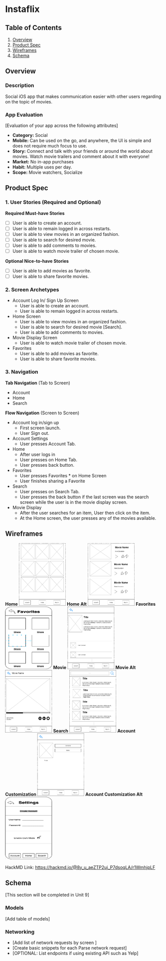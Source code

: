 # Instaflix

## Table of Contents
1. [Overview](#Overview)
1. [Product Spec](#Product-Spec)
1. [Wireframes](#Wireframes)
2. [Schema](#Schema)

## Overview
### Description

Social iOS app that makes communication easier with other users regarding on the topic of movies.

### App Evaluation
[Evaluation of your app across the following attributes]
- **Category:** Social
- **Mobile:** Can be used on the go, and anywhere, the UI is simple and does not require much focus to use.
- **Story:** Connect and talk with your friends or around the world about movies. Watch movie trailers and comment about it with everyone!
- **Market:** No in-app purchases
- **Habit:** Multiple uses per day.
- **Scope:** Movie watchers, Socialize

## Product Spec

### 1. User Stories (Required and Optional)

**Required Must-have Stories**

- [ ] User is able to create an account.
- [ ] User is able to remain logged in across restarts.
- [ ] User is able to view movies in an organized fashion.
- [ ] User is able to search for desired movie.
- [ ] User is able to add comments to movies.
- [ ] User is able to watch movie trailer of chosen movie.

**Optional Nice-to-have Stories**

- [ ] User is able to add movies as favorite.
- [ ] User is able to share favorite movies.

### 2. Screen Archetypes

* Account Log In/ Sign Up Screen
   * User is able to create an account.
   * User is able to remain logged in across restarts.
* Home Screen
   * User is able to view movies in an organized fashion.
   * User is able to search for desired movie [Search].
   * User is able to add comments to movies.
* Movie Display Screen
   * User is able to watch movie trailer of chosen movie.
* Favorites
   * User is able to add movies as favorite.
   * User is able to share favorite movies.

### 3. Navigation

**Tab Navigation** (Tab to Screen)

* Account
* Home
* Search

**Flow Navigation** (Screen to Screen)

* Account log in/sign up
   * First screen launch.
   * User Sign out.
* Account Settings
   * User presses Account Tab.
* Home
   * After user logs in
   * User presses on Home Tab.
   * User presses back button.
* Favorites
   * User presses Favorites * on Home Screen
   * User finishes sharing a Favorite
* Search
   * User presses on Search Tab.
   * User presses the back button if the last screen was the search screen while the user is in the movie display screen.
* Movie Display
   * After the user searches for an item, User then click on the item.
   * At the Home screen, the user presses any of the movies available. 

## Wireframes

**Home**
<img src="https://github.com/Instaflix/Instaflix/blob/main/Wireframes/Base%20Home%20App.drawio.png" width=150 height=200>
**Home Alt**
<img src="https://github.com/Instaflix/Instaflix/blob/main/Wireframes/Base%20Home%20App(Variant%202).drawio.png" width=150 height=200>
**Favorites**
<img src="https://github.com/Instaflix/Instaflix/blob/main/Wireframes/Screen Shot 2021-11-01 at 1.51.51 PM.png" width=150 height=200>
**Movie**
<img src="https://github.com/Instaflix/Instaflix/blob/main/Wireframes/Movie.drawio.png" width=150 height=200>
**Movie Alt**
<img src="https://github.com/Instaflix/Instaflix/blob/main/Wireframes/Movie(Variant%202).drawio.png" width=150 height=200>
**Search**
<img src="https://github.com/Instaflix/Instaflix/blob/main/Wireframes/Search.drawio.png" width=150 height=200>
**Account Customization**
<img src="https://github.com/Instaflix/Instaflix/blob/main/Wireframes/Acount%20Costumization.drawio.png" width=150 height=200>
**Account Customization Alt**
<img src="https://github.com/Instaflix/Instaflix/blob/main/Wireframes/Screen Shot 2021-11-01 at 1.37.03 PM.png" width=150 height=200>

HackMD Link:
https://hackmd.io/@8y_u_aeZTP2uj_P7dsoqLA/r1WmhjpLF

## Schema 
[This section will be completed in Unit 9]
### Models
[Add table of models]
### Networking
- [Add list of network requests by screen ]
- [Create basic snippets for each Parse network request]
- [OPTIONAL: List endpoints if using existing API such as Yelp]
